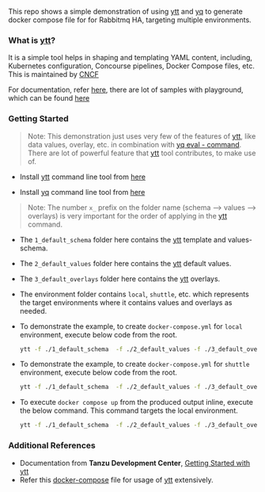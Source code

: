 This repo shows a simple demonstration of using [ytt](https://carvel.dev/ytt/) and [yq](https://mikefarah.gitbook.io/yq) to generate docker compose file for for Rabbitmq HA, targeting multiple environments.

### What is [ytt](https://carvel.dev/ytt/)?

It is a simple tool helps in shaping and templating YAML content, including, Kubernetes configuration, Concourse pipelines, Docker Compose files, etc. This is maintained by [CNCF](https://www.cncf.io/sandbox-projects/)

For documentation, refer [here](https://carvel.dev/ytt/docs/v0.46.x/), there are lot of samples with playground, which can be found [here](https://carvel.dev/ytt/#playground)

### Getting Started

> Note: This demonstration just uses very few of the features of [ytt](https://carvel.dev/ytt/), like data values, overlay, etc. in combination with [yq eval - command](https://mikefarah.gitbook.io/yq/commands/evaluate). There are lot of powerful feature that [ytt](https://carvel.dev/ytt/) tool contributes, to make use of. 

- Install [ytt](https://carvel.dev/ytt/) command line tool from [here](https://carvel.dev/ytt/docs/v0.46.x/install/)

- Install [yq](https://mikefarah.gitbook.io/yq/) command line tool from [here](https://github.com/mikefarah/yq/#install)

> Note: The number `x_` prefix on the folder name (schema --> values --> overlays) is very important for the order of applying in the [ytt](https://carvel.dev/ytt/) command.

- The `1_default_schema` folder here contains the [ytt](https://carvel.dev/ytt/) template and values-schema. 

- The `2_default_values` folder here contains the [ytt](https://carvel.dev/ytt/) default values. 

- The `3_default_overlays` folder here contains the [ytt](https://carvel.dev/ytt/) overlays. 

- The environment folder contains `local`, `shuttle`, etc. which represents the target environments where it contains values and overlays as needed.

- To demonstrate the example, to create `docker-compose.yml` for `local` environment, execute below code from the root. 

    ```sh
    ytt -f ./1_default_schema  -f ./2_default_values -f ./3_default_overlays -f ./environment/local/1_values -f ./environment/local/2_overlays | yq eval '.services |= with_entries(.key = .value.container_name)' | yq eval '.networks |= with_entries(.key = .value.name)' > docker-compose.yml
    ```

- To demonstrate the example, to create `docker-compose.yml` for `shuttle` environment, execute below code from the root. 

    ```sh
    ytt -f ./1_default_schema  -f ./2_default_values -f ./3_default_overlays -f ./environment/shuttle/1_values -f ./environment/shuttle/2_overlays | yq eval '.services |= with_entries(.key = .value.container_name)' | yq eval '.networks |= with_entries(.key = .value.name)' > docker-compose.yml
    ```

- To execute `docker compose up` from the produced output inline, execute the below command. This command targets the local environment.
    
    ```sh
    ytt -f ./1_default_schema  -f ./2_default_values -f ./3_default_overlays -f ./environment/local/1_values -f ./environment/local/2_overlays | yq eval '.services |= with_entries(.key = .value.container_name)' | yq eval '.networks |= with_entries(.key = .value.name)' | docker compose -f- up
    ```

### Additional References

- Documentation from **Tanzu Development Center**, [Getting Started with ytt](https://tanzu.vmware.com/developer/guides/ytt-gs/)
- Refer this [docker-compose](https://github.com/UKP-SQuARE/square-core/blob/master/docker-compose.ytt.yaml) file for usage of [ytt](https://carvel.dev/ytt/) extensively.
